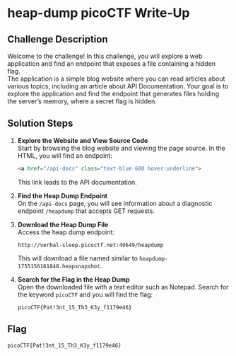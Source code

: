 # heap-dump picoCTF Write-Up

## Challenge Description
Welcome to the challenge! In this challenge, you will explore a web application and find an endpoint that exposes a file containing a hidden flag.  
The application is a simple blog website where you can read articles about various topics, including an article about API Documentation. Your goal is to explore the application and find the endpoint that generates files holding the server’s memory, where a secret flag is hidden.

## Solution Steps

1. **Explore the Website and View Source Code**  
   Start by browsing the blog website and viewing the page source. In the HTML, you will find an endpoint:
   ```html
   <a href="/api-docs" class="text-blue-600 hover:underline">
   ```
   This link leads to the API documentation.

2. **Find the Heap Dump Endpoint**  
   On the `/api-docs` page, you will see information about a diagnostic endpoint `/heapdump` that accepts GET requests.

3. **Download the Heap Dump File**  
   Access the heap dump endpoint:
   ```
   http://verbal-sleep.picoctf.net:49649/heapdump
   ```
   This will download a file named similar to `heapdump-1755156161848.heapsnapshot`.

4. **Search for the Flag in the Heap Dump**  
   Open the downloaded file with a text editor such as Notepad. Search for the keyword `picoCTF` and you will find the flag:
   ```
   picoCTF{Pat!3nt_15_Th3_K3y_f1179e46}
   ```

## Flag
```
picoCTF{Pat!3nt_15_Th3_K3y_f1179e46}
```